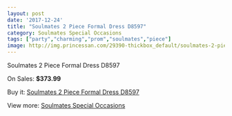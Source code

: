 ```yaml
---
layout: post
date: '2017-12-24'
title: "Soulmates 2 Piece Formal Dress D8597"
category: Soulmates Special Occasions
tags: ["party","charming","prom","soulmates","piece"]
image: http://img.princessan.com/29390-thickbox_default/soulmates-2-piece-formal-dress-d8597.jpg
---
```

Soulmates 2 Piece Formal Dress D8597

On Sales: **$373.99**
<a href="https://www.princessan.com/en/13421-soulmates-2-piece-formal-dress-d8597.html"><amp-img layout="responsive" width="600" height="600" src="//img.princessan.com/29390-thickbox_default/soulmates-2-piece-formal-dress-d8597.jpg" alt="Soulmates 2 Piece Formal Dress D8597 0" /></a>

Buy it: [Soulmates 2 Piece Formal Dress D8597](https://www.princessan.com/en/13421-soulmates-2-piece-formal-dress-d8597.html "Soulmates 2 Piece Formal Dress D8597")

View more: [Soulmates Special Occasions](https://www.princessan.com/en/96- "Soulmates Special Occasions")